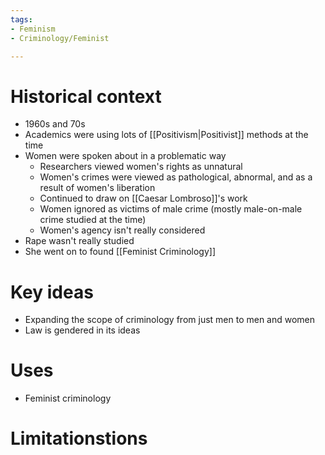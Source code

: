 ```yaml
---
tags:
- Feminism
- Criminology/Feminist

---
```

# Historical context
- 1960s and 70s
- Academics were using lots of [[Positivism|Positivist]] methods at the time
- Women were spoken about in a problematic way
	- Researchers viewed women's rights as unnatural
	- Women's crimes were viewed as pathological, abnormal, and as a result of women's liberation
	- Continued to draw on [[Caesar Lombroso]]'s work
	- Women ignored as victims of male crime (mostly male-on-male crime studied at the time)
	- Women's agency isn't really considered
- Rape wasn't really studied
- She went on to found [[Feminist Criminology]]

# Key ideas
- Expanding the scope of criminology from just men to men and women
- Law is gendered in its ideas

# Uses
- Feminist criminology

# Limitationstions